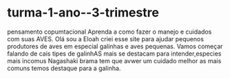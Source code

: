 # turma-1-ano--3-trimestre
pensamento copumtacional
Aprenda a como fazer o manejo e cuidados com suas AVES.
Olá sou a Eloah criei esse site para ajudar pequenos produtores de aves em especial galinhas e aves pequenas.
Vamos começar falando de cais tipes de galinhAS mais se destacam para intender,especies mais incomus Nagashaki brama tem que avwer um cuidado  melhor
as mais comuns temos destaque para a galinha.
